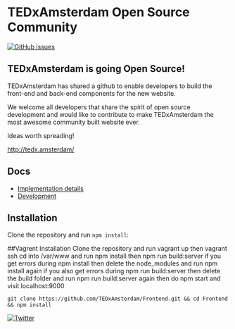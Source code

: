 # TEDxAmsterdam Open Source Community

[![GitHub issues](https://img.shields.io/github/issues/TEDxAmsterdam/Frontend.svg)](https://github.com/TEDxAmsterdam/Frontend/issues)

## TEDxAmsterdam is going Open Source!

TEDxAmsterdam has shared a github to enable developers to build the front-end and back-end components for the new website.

We welcome all developers that share the spirit of open source development and would like to contribute to make TEDxAmsterdam the most awesome community built website ever.

Ideas worth spreading!

http://tedx.amsterdam/

## Docs

* [Implementation details](./docs/implementation-details.md)
* [Development](./docs/development.md)

## Installation

Clone the repository and run `npm install`:

##Vagrent Installation
Clone the repository and run vagrant up then vagrant ssh
cd into /var/www and run npm install then npm run build:server
if you get errors during npm install then delete the node_modules and run npm install again
if you also get errors during npm run build:server then delete the build folder and run  npm run build:server again
then do npm start and visit localhost:9000

```
git clone https://github.com/TEDxAmsterdam/Frontend.git && cd Frontend && npm install
```


[![Twitter](https://img.shields.io/twitter/url/https/github.com/TEDxAmsterdam/Frontend.svg?style=social)](https://twitter.com/intent/tweet?text=Wow:&url=%5Bobject%20Object%5D)

